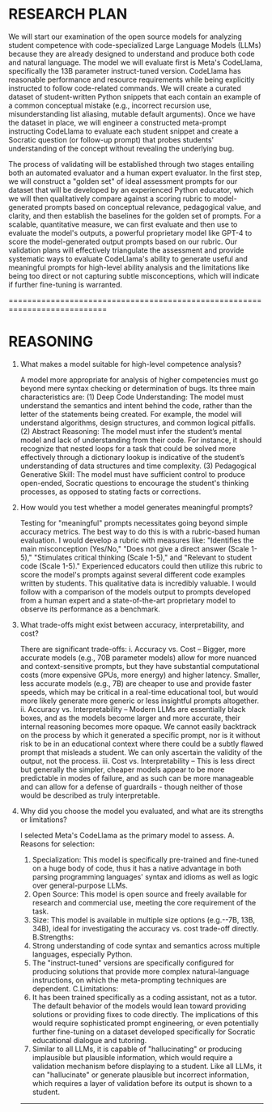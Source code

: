 # RESEARCH PLAN
We will start our examination of the open source models for analyzing student competence with code-specialized Large Language Models (LLMs) because they are already designed to understand and produce both code and natural language. The model we will evaluate first is Meta's CodeLlama, specifically the 13B parameter instruct-tuned version. CodeLlama has reasonable performance and resource requirements while being explicitly instructed to follow code-related commands. We will create a curated dataset of student-written Python snippets that each contain an example of a common conceptual mistake (e.g., incorrect recursion use, misunderstanding list aliasing, mutable default arguments). Once we have the dataset in place, we will engineer a constructed meta-prompt instructing CodeLlama to evaluate each student snippet and create a Socratic question (or follow-up prompt) that probes students' understanding of the concept without revealing the underlying bug.

The process of validating will be established through two stages entailing both an automated evaluator and a human expert evaluator. In the first step, we will construct a "golden set" of ideal assessment prompts for our dataset that will be developed by an experienced Python educator, which we will then qualitatively compare against a scoring rubric to model-generated prompts based on conceptual relevance, pedagogical value, and clarity, and then establish the baselines for the golden set of prompts. For a scalable, quantitative measure, we can first evaluate and then use to evaluate the model's outputs, a powerful proprietary model like GPT-4 to score the model-generated output prompts based on our rubric. Our validation plans will effectively triangulate the assessment and provide systematic ways to evaluate CodeLlama's ability to generate useful and meaningful prompts for high-level ability analysis and the limitations like being too direct or not capturing subtle misconceptions, which will indicate if further fine-tuning is warranted.

===========================================================================

# REASONING
1. What makes a model suitable for high-level competence analysis?                               

   A model more appropriate for analysis of higher competencies must go beyond mere syntax checking or determination of bugs. Its three main characteristics are: (1) Deep Code Understanding: The model must           understand the semantics and intent behind the code, rather than the letter of the statements being created. For example, the model will understand algorithms, design structures, and common logical pitfalls.      (2) Abstract Reasoning: The model must infer the student’s mental model and lack of understanding from their code. For instance, it should recognize that nested loops for a task that could be solved more          effectively through a dictionary lookup is indicative of the student’s understanding of data structures and time complexity. (3) Pedagogical Generative Skill: The model must have sufficient control to produce     open-ended, Socratic questions to encourage the student's thinking processes, as opposed to stating facts or corrections.
 
2. How would you test whether a model generates meaningful prompts?
    
   Testing for "meaningful" prompts necessitates going beyond simple accuracy metrics. The best way to do this is with a rubric-based human evaluation. I would develop a rubric with measures like: "Identifies the    main misconception (Yes/No," "Does not give a direct answer (Scale 1-5)," "Stimulates critical thinking (Scale 1-5)," and "Relevant to student code (Scale 1-5)." Experienced educators could then utilize this      rubric to score the model's prompts against several different code examples written by students. This qualitative data is incredibly valuable. I would follow with a comparison of the models output to prompts      developed from a human expert and a state-of-the-art proprietary model to observe its performance as a benchmark.
   
3. What trade-offs might exist between accuracy, interpretability, and cost?

   There are significant trade-offs:
   i. Accuracy vs. Cost – Bigger, more accurate models (e.g., 70B parameter models) allow for more nuanced and context-sensitive prompts, but they have substantial computational costs (more expensive GPUs, more         energy) and higher latency. Smaller, less accurate models (e.g., 7B) are cheaper to use and provide faster speeds, which may be critical in a real-time educational tool, but would more likely generate more        generic or less insightful prompts altogether.
  ii. Accuracy vs. Interpretability – Modern LLMs are essentially black boxes, and as the models become larger and more accurate, their internal reasoning becomes more opaque. We cannot easily backtrack on the          process by which it generated a specific prompt, nor is it without risk to be in an educational context where there could be a subtly flawed prompt that misleads a student. We can only ascertain the               validity of the output, not the process.
 iii. Cost vs. Interpretability – This is less direct but generally the simpler, cheaper models appear to be more predictable in modes of failure, and as such can be more manageable and can allow for a defense of       guardrails - though neither of those would be described as truly interpretable.
 
4. Why did you choose the model you evaluated, and what are its strengths or limitations?

   I selected Meta's CodeLlama as the primary model to assess.
   A. Reasons for selection:
      1. Specialization: This model is specifically pre-trained and fine-tuned on a huge body of code, thus it has a native advantage in both parsing programming languages' syntax and idioms as well as logic over           general-purpose LLMs.
      2. Open Source: This model is open source and freely available for research and commercial use, meeting the core requirement of the task.
      3. Size: This model is available in multiple size options (e.g.--7B, 13B, 34B), ideal for investigating the accuracy vs. cost trade-off directly.
   B.Strengths:
      1. Strong understanding of code syntax and semantics across multiple languages, especially Python.
      2. The "instruct-tuned" versions are specifically configured for producing solutions that provide more complex natural-language instructions, on which the meta-prompting techniques are dependent.
   C.Limitations:
      1. It has been trained specifically as a coding assistant, not as a tutor. The default behavior of the models would lean toward providing solutions or providing fixes to code directly. The implications of           this would require sophisticated prompt engineering, or even potentially further fine-tuning on a dataset developed specifically for Socratic educational dialogue and tutoring.
      2. Similar to all LLMs, it is capable of "hallucinating" or producing implausible but plausible information, which would require a validation mechanism before displaying to a student.
         Like all LLMs, it can "hallucinate" or generate plausible but incorrect information, which requires a layer of validation before its output is shown to a student.
   --------------------------------------------------------------------------------------------------------------------------------------------------------------------------
